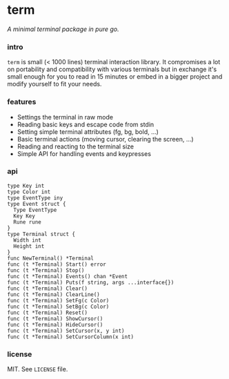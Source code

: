 # term

_A minimal terminal package in pure go._

### intro

`term` is small (< 1000 lines) terminal interaction library. It compromises a
lot on portability and compatibility with various terminals but in exchange it's
small enough for you to read in 15 minutes or embed in a bigger project and
modify yourself to fit your needs.

### features

- Settings the terminal in raw mode
- Reading basic keys and escape code from stdin
- Setting simple terminal attributes (fg, bg, bold, ...)
- Basic terminal actions (moving cursor, clearing the screen, ...)
- Reading and reacting to the terminal size
- Simple API for handling events and keypresses

### api

```
type Key int
type Color int
type EventType iny
type Event struct {
  Type EventType
  Key Key
  Rune rune
}
type Terminal struct {
  Width int
  Height int
}
func NewTerminal() *Terminal
func (t *Terminal) Start() error
func (t *Terminal) Stop()
func (t *Terminal) Events() chan *Event
func (t *Terminal) Puts(f string, args ...interface{})
func (t *Terminal) Clear()
func (t *Terminal) ClearLine()
func (t *Terminal) SetFg(c Color)
func (t *Terminal) SetBg(c Color)
func (t *Terminal) Reset()
func (t *Terminal) ShowCursor()
func (t *Terminal) HideCursor()
func (t *Terminal) SetCursor(x, y int)
func (t *Terminal) SetCursorColumn(x int)
```

### license

MIT. See `LICENSE` file.
